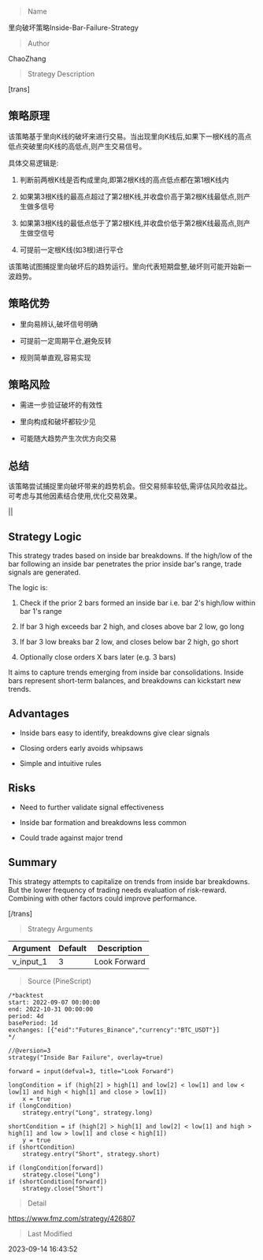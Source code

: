 
> Name

里向破坏策略Inside-Bar-Failure-Strategy

> Author

ChaoZhang

> Strategy Description


[trans]

## 策略原理

该策略基于里向K线的破坏来进行交易。当出现里向K线后,如果下一根K线的高点低点突破里向K线的高低点,则产生交易信号。

具体交易逻辑是:

1. 判断前两根K线是否构成里向,即第2根K线的高点低点都在第1根K线内

2. 如果第3根K线的最高点超过了第2根K线,并收盘价高于第2根K线最低点,则产生做多信号

3. 如果第3根K线的最低点低于了第2根K线,并收盘价低于第2根K线最高点,则产生做空信号

4. 可提前一定根K线(如3根)进行平仓

该策略试图捕捉里向破坏后的趋势运行。里向代表短期盘整,破坏则可能开始新一波趋势。

## 策略优势

- 里向易辨认,破坏信号明确

- 可提前一定周期平仓,避免反转

- 规则简单直观,容易实现

## 策略风险

- 需进一步验证破坏的有效性

- 里向构成和破坏都较少见

- 可能随大趋势产生次优方向交易

## 总结

该策略尝试捕捉里向破坏带来的趋势机会。但交易频率较低,需评估风险收益比。可考虑与其他因素结合使用,优化交易效果。


||


## Strategy Logic

This strategy trades based on inside bar breakdowns. If the high/low of the bar following an inside bar penetrates the prior inside bar's range, trade signals are generated. 

The logic is:

1. Check if the prior 2 bars formed an inside bar i.e. bar 2's high/low within bar 1's range

2. If bar 3 high exceeds bar 2 high, and closes above bar 2 low, go long

3. If bar 3 low breaks bar 2 low, and closes below bar 2 high, go short 

4. Optionally close orders X bars later (e.g. 3 bars)

It aims to capture trends emerging from inside bar consolidations. Inside bars represent short-term balances, and breakdowns can kickstart new trends.

## Advantages

- Inside bars easy to identify, breakdowns give clear signals

- Closing orders early avoids whipsaws

- Simple and intuitive rules

## Risks

- Need to further validate signal effectiveness 

- Inside bar formation and breakdowns less common

- Could trade against major trend

## Summary

This strategy attempts to capitalize on trends from inside bar breakdowns. But the lower frequency of trading needs evaluation of risk-reward. Combining with other factors could improve performance.

[/trans]

> Strategy Arguments



|Argument|Default|Description|
|----|----|----|
|v_input_1|3|Look Forward|


> Source (PineScript)

``` pinescript
/*backtest
start: 2022-09-07 00:00:00
end: 2022-10-31 00:00:00
period: 4d
basePeriod: 1d
exchanges: [{"eid":"Futures_Binance","currency":"BTC_USDT"}]
*/

//@version=3
strategy("Inside Bar Failure", overlay=true)

forward = input(defval=3, title="Look Forward")

longCondition = if (high[2] > high[1] and low[2] < low[1] and low < low[1] and high < high[1] and close > low[1])
    x = true
if (longCondition)
    strategy.entry("Long", strategy.long)

shortCondition = if (high[2] > high[1] and low[2] < low[1] and high > high[1] and low > low[1] and close < high[1])
    y = true
if (shortCondition)
    strategy.entry("Short", strategy.short)
    
if (longCondition[forward])
    strategy.close("Long")
if (shortCondition[forward])
    strategy.close("Short")
```

> Detail

https://www.fmz.com/strategy/426807

> Last Modified

2023-09-14 16:43:52
